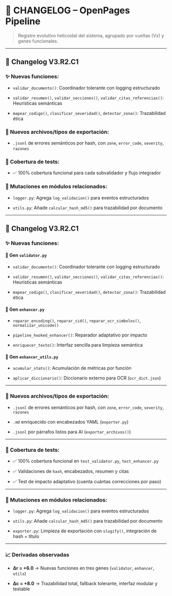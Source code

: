 # 📜 CHANGELOG – OpenPages Pipeline
> Registro evolutivo helicoidal del sistema, agrupado por vueltas (Vx) y genes funcionales.

---

## 📝 Changelog V3.R2.C1

### ✨ Nuevas funciones:

- `validar_documento()`: Coordinador tolerante con logging estructurado
  
- `validar_resumen()`, `validar_secciones()`, `validar_citas_referencias()`: Heurísticas semánticas
  
- `mapear_codigo()`, `clasificar_severidad()`, `detectar_zona()`: Trazabilidad ética
  

### 🧬 Nuevos archivos/tipos de exportación:

- `.jsonl` de errores semánticos por hash, con `zone`, `error_code`, `severity`, `razones`

### 🧪 Cobertura de tests:

- ✅ 100% cobertura funcional para cada subvalidador y flujo integrador

### 🔄 Mutaciones en módulos relacionados:

- `logger.py`: Agrega `log_validacion()` para eventos estructurados
  
- `utils.py`: Añade `calcular_hash_md5()` para trazabilidad por documento

---

## 📝 Changelog V3.R2.C1

### ✨ Nuevas funciones:

#### 🧠 Gen `validator.py`

- `validar_documento()`: Coordinador tolerante con logging estructurado
  
- `validar_resumen()`, `validar_secciones()`, `validar_citas_referencias()`: Heurísticas semánticas
  
- `mapear_codigo()`, `clasificar_severidad()`, `detectar_zona()`: Trazabilidad ética
  

#### 🧬 Gen `enhancer.py`

- `reparar_encoding()`, `reparar_cid()`, `reparar_ocr_simbolos()`, `normalizar_unicode()`
  
- `pipeline_hooked_enhancer()`: Reparador adaptativo por impacto
  
- `enriquecer_texto()`: Interfaz sencilla para limpieza semántica
  

#### 🧩 Gen `enhancer_utils.py`

- `acumular_stats()`: Acumulación de métricas por función
  
- `aplicar_diccionario()`: Diccionario externo para OCR (`ocr_dict.json`)
  

---

### 🧬 Nuevos archivos/tipos de exportación:

- `.jsonl` de errores semánticos por hash, con `zone`, `error_code`, `severity`, `razones`
  
- `.md` enriquecido con encabezados YAML (`exporter.py`)
  
- `.jsonl` por párrafos listos para AI (`exportar_archivos()`)
  

---

### 🧪 Cobertura de tests:

- ✅ 100% cobertura funcional en `test_validator.py`, `test_enhancer.py`
  
- ✅ Validaciones de `hash`, encabezados, resumen y citas
  
- ✅ Test de impacto adaptativo (cuenta cuántas correcciones por paso)
  

---

### 🔄 Mutaciones en módulos relacionados:

- `logger.py`: Agrega `log_validacion()` para eventos estructurados
  
- `utils.py`: Añade `calcular_hash_md5()` para trazabilidad por documento
  
- `exporter.py`: Limpieza de exportación con `slugify()`, integración de hash + título
  

---

### 📈 Derivadas observadas

- **∆r = +6.0** → Nuevas funciones en tres genes (`validator`, `enhancer`, `utils`)
  
- **∆c = +8.0** → Trazabilidad total, fallback tolerante, interfaz modular y testable